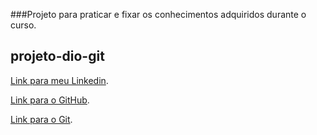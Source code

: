 ###Projeto para praticar e fixar os conhecimentos adquiridos durante o curso.
## projeto-dio-git

[Link para meu Linkedin](https://www.linkedin.com/in/ellissonmateus/).

[Link para o GitHub](https://github.com/).

[Link para o Git](http://git-scm.com/download).
